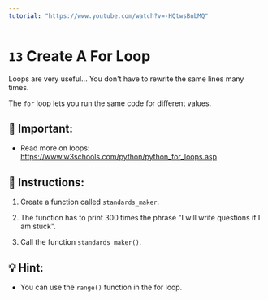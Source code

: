 ```yaml
---
tutorial: "https://www.youtube.com/watch?v=-HQtwsBnbMQ"
---
```


# `13` Create A For Loop

Loops are very useful... You don't have to rewrite the same lines many times.

The `for` loop lets you run the same code for different values.


## 🔎 Important:

+ Read more on loops: https://www.w3schools.com/python/python_for_loops.asp


## 📝 Instructions:

1. Create a function called `standards_maker`.

2. The function has to print 300 times the phrase "I will write questions if I am stuck".

3. Call the function `standards_maker()`.

## 💡 Hint:

+ You can use the `range()` function in the for loop.
